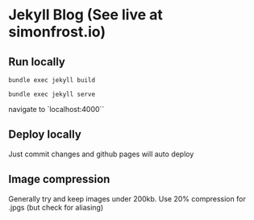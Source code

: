 # Jekyll Blog (See live at simonfrost.io)

## Run locally
`bundle exec jekyll build`

`bundle exec jekyll serve`

navigate to `localhost:4000``

## Deploy locally

Just commit changes and github pages will auto deploy

## Image compression

Generally try and keep images under 200kb. Use 20% compression for .jpgs (but check for aliasing)

